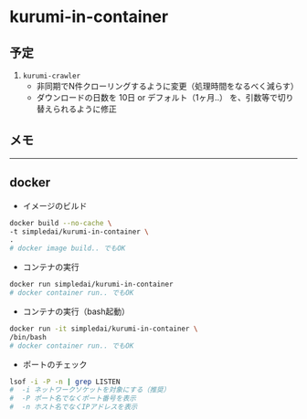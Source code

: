 # kurumi-in-container

## 予定

1. `kurumi-crawler`
   - 非同期でN件クローリングするように変更（処理時間をなるべく減らす）
   - ダウンロードの日数を 10日 or デフォルト（1ヶ月..） を、引数等で切り替えられるように修正

## メモ

-----

## docker

- イメージのビルド

```bash
docker build --no-cache \
-t simpledai/kurumi-in-container \
.
# docker image build.. でもOK
```

- コンテナの実行

```bash
docker run simpledai/kurumi-in-container
# docker container run.. でもOK
```

- コンテナの実行（bash起動）

```bash
docker run -it simpledai/kurumi-in-container \
/bin/bash
# docker container run.. でもOK
```

- ポートのチェック

```bash
lsof -i -P -n | grep LISTEN
#  -i ネットワークソケットを対象にする（推奨）
#  -P ポート名でなくポート番号を表示
#  -n ホスト名でなくIPアドレスを表示
```
